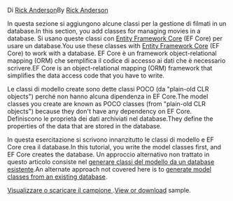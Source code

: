 <span data-ttu-id="7cae1-101">Di [Rick Anderson](https://twitter.com/RickAndMSFT)</span><span class="sxs-lookup"><span data-stu-id="7cae1-101">By [Rick Anderson](https://twitter.com/RickAndMSFT)</span></span>

<span data-ttu-id="7cae1-102">In questa sezione si aggiungono alcune classi per la gestione di filmati in un database.</span><span class="sxs-lookup"><span data-stu-id="7cae1-102">In this section, you add classes for managing movies in a database.</span></span> <span data-ttu-id="7cae1-103">Si usano queste classi con [Entity Framework Core](https://docs.microsoft.com/ef/core) (EF Core) per usare un database.</span><span class="sxs-lookup"><span data-stu-id="7cae1-103">You use these classes with [Entity Framework Core](https://docs.microsoft.com/ef/core) (EF Core) to work with a database.</span></span> <span data-ttu-id="7cae1-104">EF Core è un framework object-relational mapping (ORM) che semplifica il codice di accesso ai dati che è necessario scrivere.</span><span class="sxs-lookup"><span data-stu-id="7cae1-104">EF Core is an object-relational mapping (ORM) framework that simplifies the data access code that you have to write.</span></span>

<span data-ttu-id="7cae1-105">Le classi di modello create sono dette classi POCO (da "plain-old CLR objects") perché non hanno alcuna dipendenza in EF Core.</span><span class="sxs-lookup"><span data-stu-id="7cae1-105">The model classes you create are known as POCO classes (from "plain-old CLR objects") because they don't have any dependency on EF Core.</span></span> <span data-ttu-id="7cae1-106">Definiscono le proprietà dei dati archiviati nel database.</span><span class="sxs-lookup"><span data-stu-id="7cae1-106">They define the properties of the data that are stored in the database.</span></span>

<span data-ttu-id="7cae1-107">In questa esercitazione si scrivono innanzitutto le classi di modello e EF Core crea il database.</span><span class="sxs-lookup"><span data-stu-id="7cae1-107">In this tutorial, you write the model classes first, and EF Core creates the database.</span></span> <span data-ttu-id="7cae1-108">Un approccio alternativo non trattato in questo articolo consiste nel [generare classi del modello da un database esistente](https://docs.microsoft.com/ef/core/get-started/aspnetcore/existing-db).</span><span class="sxs-lookup"><span data-stu-id="7cae1-108">An alternate approach not covered here is to [generate model classes from an existing database](https://docs.microsoft.com/ef/core/get-started/aspnetcore/existing-db).</span></span>

<span data-ttu-id="7cae1-109">[Visualizzare o scaricare il campione ](https://github.com/aspnet/Docs/tree/master/aspnetcore/tutorials/razor-pages/razor-pages-start/sample/RazorPagesMovie).</span><span class="sxs-lookup"><span data-stu-id="7cae1-109">[View or download](https://github.com/aspnet/Docs/tree/master/aspnetcore/tutorials/razor-pages/razor-pages-start/sample/RazorPagesMovie) sample.</span></span>